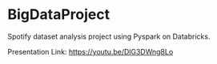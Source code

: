 # BigDataProject
Spotify dataset analysis project using Pyspark on Databricks.

Presentation Link: 
https://youtu.be/DlG3DWng8Lo
